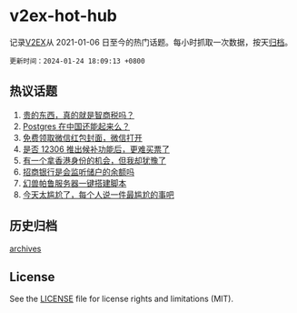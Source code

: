 # v2ex-hot-hub

 记录[V2EX](https://www.v2ex.com/)从 2021-01-06 日至今的热门话题。每小时抓取一次数据，按天[归档](archives)。

`更新时间：2024-01-24 18:09:13 +0800`

## 热议话题

1. [贵的东西，真的就是智商税吗？](https://www.v2ex.com/t/1011043)
1. [Postgres 在中国还能起来么？](https://www.v2ex.com/t/1010986)
1. [免费领取微信红包封面，微信打开](https://www.v2ex.com/t/1011071)
1. [是否 12306 推出候补功能后，更难买票了](https://www.v2ex.com/t/1011171)
1. [有一个拿香港身份的机会，但我却犹豫了](https://www.v2ex.com/t/1011015)
1. [招商银行是会监听储户的余额吗](https://www.v2ex.com/t/1011106)
1. [幻兽帕鲁服务器一键搭建脚本](https://www.v2ex.com/t/1011054)
1. [今天太尴尬了，每个人说一件最尴尬的事吧](https://www.v2ex.com/t/1011040)

## 历史归档

[archives](archives)

## License

See the [LICENSE](LICENSE) file for license rights and limitations (MIT).
